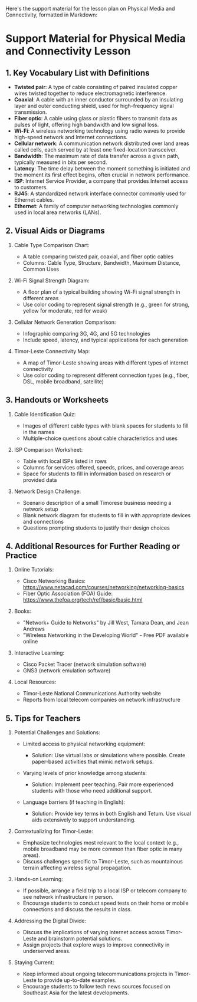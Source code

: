 Here's the support material for the lesson plan on Physical Media and Connectivity, formatted in Markdown:

# Support Material for Physical Media and Connectivity Lesson

## 1. Key Vocabulary List with Definitions

- **Twisted pair**: A type of cable consisting of paired insulated copper wires twisted together to reduce electromagnetic interference.
- **Coaxial**: A cable with an inner conductor surrounded by an insulating layer and outer conducting shield, used for high-frequency signal transmission.
- **Fiber optic**: A cable using glass or plastic fibers to transmit data as pulses of light, offering high bandwidth and low signal loss.
- **Wi-Fi**: A wireless networking technology using radio waves to provide high-speed network and Internet connections.
- **Cellular network**: A communication network distributed over land areas called cells, each served by at least one fixed-location transceiver.
- **Bandwidth**: The maximum rate of data transfer across a given path, typically measured in bits per second.
- **Latency**: The time delay between the moment something is initiated and the moment its first effect begins, often crucial in network performance.
- **ISP**: Internet Service Provider, a company that provides Internet access to customers.
- **RJ45**: A standardized network interface connector commonly used for Ethernet cables.
- **Ethernet**: A family of computer networking technologies commonly used in local area networks (LANs).

## 2. Visual Aids or Diagrams

1. Cable Type Comparison Chart:
   - A table comparing twisted pair, coaxial, and fiber optic cables
   - Columns: Cable Type, Structure, Bandwidth, Maximum Distance, Common Uses

2. Wi-Fi Signal Strength Diagram:
   - A floor plan of a typical building showing Wi-Fi signal strength in different areas
   - Use color coding to represent signal strength (e.g., green for strong, yellow for moderate, red for weak)

3. Cellular Network Generation Comparison:
   - Infographic comparing 3G, 4G, and 5G technologies
   - Include speed, latency, and typical applications for each generation

4. Timor-Leste Connectivity Map:
   - A map of Timor-Leste showing areas with different types of internet connectivity
   - Use color coding to represent different connection types (e.g., fiber, DSL, mobile broadband, satellite)

## 3. Handouts or Worksheets

1. Cable Identification Quiz:
   - Images of different cable types with blank spaces for students to fill in the names
   - Multiple-choice questions about cable characteristics and uses

2. ISP Comparison Worksheet:
   - Table with local ISPs listed in rows
   - Columns for services offered, speeds, prices, and coverage areas
   - Space for students to fill in information based on research or provided data

3. Network Design Challenge:
   - Scenario description of a small Timorese business needing a network setup
   - Blank network diagram for students to fill in with appropriate devices and connections
   - Questions prompting students to justify their design choices

## 4. Additional Resources for Further Reading or Practice

1. Online Tutorials:
   - Cisco Networking Basics: https://www.netacad.com/courses/networking/networking-basics
   - Fiber Optic Association (FOA) Guide: https://www.thefoa.org/tech/ref/basic/basic.html

2. Books:
   - "Network+ Guide to Networks" by Jill West, Tamara Dean, and Jean Andrews
   - "Wireless Networking in the Developing World" - Free PDF available online

3. Interactive Learning:
   - Cisco Packet Tracer (network simulation software)
   - GNS3 (network emulation software)

4. Local Resources:
   - Timor-Leste National Communications Authority website
   - Reports from local telecom companies on network infrastructure

## 5. Tips for Teachers

1. Potential Challenges and Solutions:
   - Limited access to physical networking equipment:
     * Solution: Use virtual labs or simulations where possible. Create paper-based activities that mimic network setups.
   
   - Varying levels of prior knowledge among students:
     * Solution: Implement peer teaching. Pair more experienced students with those who need additional support.

   - Language barriers (if teaching in English):
     * Solution: Provide key terms in both English and Tetum. Use visual aids extensively to support understanding.

2. Contextualizing for Timor-Leste:
   - Emphasize technologies most relevant to the local context (e.g., mobile broadband may be more common than fiber optic in many areas).
   - Discuss challenges specific to Timor-Leste, such as mountainous terrain affecting wireless signal propagation.

3. Hands-on Learning:
   - If possible, arrange a field trip to a local ISP or telecom company to see network infrastructure in person.
   - Encourage students to conduct speed tests on their home or mobile connections and discuss the results in class.

4. Addressing the Digital Divide:
   - Discuss the implications of varying internet access across Timor-Leste and brainstorm potential solutions.
   - Assign projects that explore ways to improve connectivity in underserved areas.

5. Staying Current:
   - Keep informed about ongoing telecommunications projects in Timor-Leste to provide up-to-date examples.
   - Encourage students to follow tech news sources focused on Southeast Asia for the latest developments.